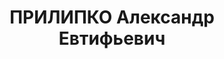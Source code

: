 ---
title: ПРИЛИПКО Александр Евтифьевич
description: 'Род. в 1907, Енисейская губ., Канский уезд, пос. Иланский. Проживал:
  Енисейская губ., Канский уезд, пос. Иланский. Помощник мастера промывочного цеха
  в депо станции Иланская.

  Арестован 20.06.1937. Обв.: к.-р. деятельность. Приговор: ВК ВС СССР, 15.07.1938
  – 10 лет ИТЛ и 5 лет лишения политических прав.

  Реабилитирован ВК ВС СССР 15.03.1958'
---